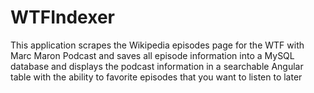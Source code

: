# WTFIndexer
This application scrapes the Wikipedia episodes page for the WTF with Marc Maron Podcast and saves all episode information into a MySQL database and displays the podcast information in a searchable Angular table with the ability to favorite episodes that you want to listen to later
